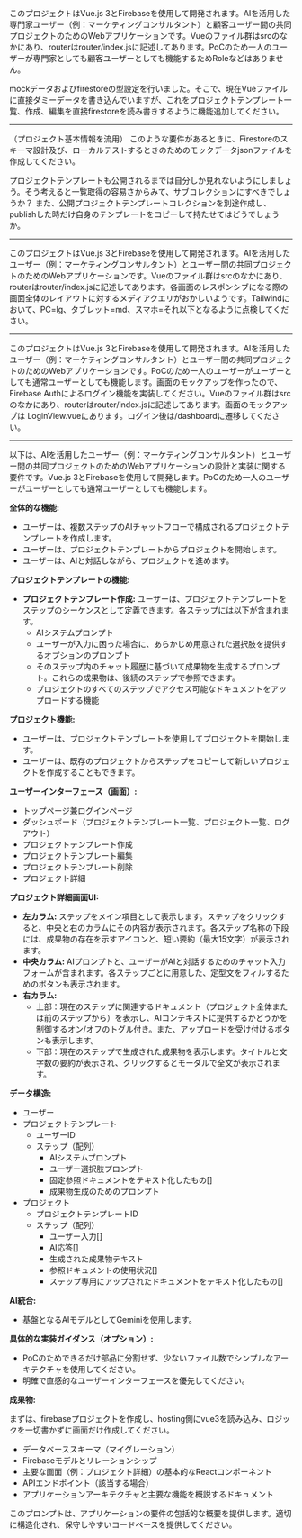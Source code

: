 このプロジェクトはVue.js 3とFirebaseを使用して開発されます。AIを活用した専門家ユーザー（例：マーケティングコンサルタント）と顧客ユーザー間の共同プロジェクトのためのWebアプリケーションです。Vueのファイル群はsrcのなかにあり、routerはrouter/index.jsに記述してあります。PoCのため一人のユーザーが専門家としても顧客ユーザーとしても機能するためRoleなどはありません。

mockデータおよびfirestoreの型設定を行いました。そこで、現在Vueファイルに直接ダミーデータを書き込んでいますが、これをプロジェクトテンプレート一覧、作成、編集を直接firestoreを読み書きするように機能追加してください。

---------

（プロジェクト基本情報を流用）
このような要件があるときに、Firestoreのスキーマ設計及び、ローカルテストするときのためのモックデータjsonファイルを作成してください。

プロジェクトテンプレートも公開されるまでは自分しか見れないようにしましょう。そう考えると一覧取得の容易さからみて、サブコレクションにすべきでしょうか？
また、公開プロジェクトテンプレートコレクションを別途作成し、publishした時だけ自身のテンプレートをコピーして持たせてはどうでしょうか。

---------


このプロジェクトはVue.js 3とFirebaseを使用して開発されます。AIを活用したユーザー（例：マーケティングコンサルタント）とユーザー間の共同プロジェクトのためのWebアプリケーションです。Vueのファイル群はsrcのなかにあり、routerはrouter/index.jsに記述してあります。各画面のレスポンシブになる際の画面全体のレイアウトに対するメディアクエリがおかしいようです。Tailwindにおいて、PC=lg、タブレット=md、スマホ=それ以下となるように点検してください。

-----------

このプロジェクトはVue.js 3とFirebaseを使用して開発されます。AIを活用したユーザー（例：マーケティングコンサルタント）とユーザー間の共同プロジェクトのためのWebアプリケーションです。PoCのため一人のユーザーがユーザーとしても通常ユーザーとしても機能します。画面のモックアップを作ったので、Firebase Authによるログイン機能を実装してください。Vueのファイル群はsrcのなかにあり、routerはrouter/index.jsに記述してあります。画面のモックアップは
LoginView.vueにあります。ログイン後は/dashboardに遷移してください。

----------


以下は、AIを活用したユーザー（例：マーケティングコンサルタント）とユーザー間の共同プロジェクトのためのWebアプリケーションの設計と実装に関する要件です。Vue.js 3とFirebaseを使用して開発します。PoCのため一人のユーザーがユーザーとしても通常ユーザーとしても機能します。

**全体的な機能:**

*   ユーザーは、複数ステップのAIチャットフローで構成されるプロジェクトテンプレートを作成します。
*   ユーザーは、プロジェクトテンプレートからプロジェクトを開始します。
*   ユーザーは、AIと対話しながら、プロジェクトを進めます。

**プロジェクトテンプレートの機能:**

*   **プロジェクトテンプレート作成:** ユーザーは、プロジェクトテンプレートをステップのシーケンスとして定義できます。各ステップには以下が含まれます。
    *   AIシステムプロンプト
    *   ユーザーが入力に困った場合に、あらかじめ用意された選択肢を提供するオプションのプロンプト
    *   そのステップ内のチャット履歴に基づいて成果物を生成するプロンプト。これらの成果物は、後続のステップで参照できます。
    *   プロジェクトのすべてのステップでアクセス可能なドキュメントをアップロードする機能

**プロジェクト機能:**

*   ユーザーは、プロジェクトテンプレートを使用してプロジェクトを開始します。
*   ユーザーは、既存のプロジェクトからステップをコピーして新しいプロジェクトを作成することもできます。

**ユーザーインターフェース（画面）:**

 *   トップページ兼ログインページ
 *   ダッシュボード（プロジェクトテンプレート一覧、プロジェクト一覧、ログアウト）
 *   プロジェクトテンプレート作成
 *   プロジェクトテンプレート編集
 *   プロジェクトテンプレート削除
 *   プロジェクト詳細

**プロジェクト詳細画面UI:**

*   **左カラム:** ステップをメイン項目として表示します。ステップをクリックすると、中央と右のカラムにその内容が表示されます。各ステップ名称の下段には、成果物の存在を示すアイコンと、短い要約（最大15文字）が表示されます。
*   **中央カラム:** AIプロンプトと、ユーザーがAIと対話するためのチャット入力フォームが含まれます。各ステップごとに用意した、定型文をフィルするためのボタンも表示されます。
*   **右カラム:**
    *   上部：現在のステップに関連するドキュメント（プロジェクト全体または前のステップから）を表示し、AIコンテキストに提供するかどうかを制御するオン/オフのトグル付き。また、アップロードを受け付けるボタンも表示します。
    *   下部：現在のステップで生成された成果物を表示します。タイトルと文字数の要約が表示され、クリックするとモーダルで全文が表示されます。

**データ構造:**

*   ユーザー
*   プロジェクトテンプレート
    *   ユーザーID
    *   ステップ（配列）
        *   AIシステムプロンプト
        *   ユーザー選択肢プロンプト
        *   固定参照ドキュメントをテキスト化したもの[]
        *   成果物生成のためのプロンプト
*   プロジェクト
    *   プロジェクトテンプレートID
    *   ステップ（配列）
        *   ユーザー入力[]
        *   AI応答[]
        *   生成された成果物テキスト
        *   参照ドキュメントの使用状況[]
        *   ステップ専用にアップされたドキュメントをテキスト化したもの[]

**AI統合:**

*   基盤となるAIモデルとしてGeminiを使用します。

**具体的な実装ガイダンス（オプション）:**

*   PoCのためできるだけ部品に分割せず、少ないファイル数でシンプルなアーキテクチャを使用してください。
*   明確で直感的なユーザーインターフェースを優先してください。

**成果物:**

まずは、firebaseプロジェクトを作成し、hosting側にvue3を読み込み、ロジックを一切書かずに画面だけ作成してください。

*   データベーススキーマ（マイグレーション）
*   Firebaseモデルとリレーションシップ
*   主要な画面（例：プロジェクト詳細）の基本的なReactコンポーネント
*   APIエンドポイント（該当する場合）
*   アプリケーションアーキテクチャと主要な機能を概説するドキュメント

このプロンプトは、アプリケーションの要件の包括的な概要を提供します。適切に構造化され、保守しやすいコードベースを提供してください。

